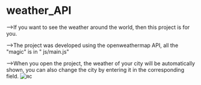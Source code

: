 # weather_API

-->If you want to see the weather around the world, then this project is for you.

-->The project was developed using the openweathermap API, all the "magic" is in " js/main.js"

-->When you open the project, the weather of your city will be automatically shown, you can also change the city by entering it in the corresponding field.
![яс](https://user-images.githubusercontent.com/59533264/134390388-275c35a2-3212-4ef3-92f4-e2e1c5fa8771.png)
